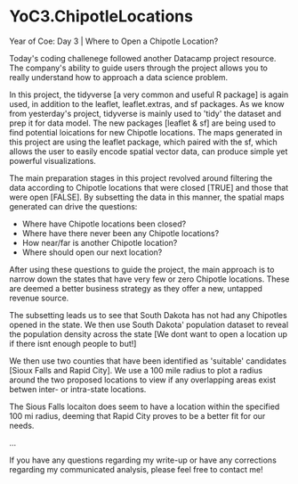 # YoC3.ChipotleLocations
Year of Coe: Day 3 | Where to Open a Chipotle Location?

Today's coding challenege followed another Datacamp project resource. The company's ability to guide users through the project allows you to really understand how to approach a data science problem.

In this project, the tidyverse [a very common and useful R package] is again used, in addition to the leaflet, leaflet.extras, and sf packages. As we know from yesterday's project, tidyverse is mainly used to 'tidy' the dataset and prep it for data model. The new packages [leaflet & sf] are being used to find potential loications for new Chipotle locations. The maps generated in this project are using the leaflet package, which paired with the sf, which allows the user to easily encode spatial vector data, can produce simple yet powerful visualizations.

The main preparation stages in this project revolved around filtering the data according to Chipotle locations that were closed [TRUE] and those that were open [FALSE]. By subsetting the data in this manner, the spatial maps generated can drive the questions:

- Where have Chipotle locations been closed?
- Where have there never been any Chipotle locations?
- How near/far is another Chipotle location?
- Where should open our next location?

After using these questions to guide the project, the main approach is to narrow down the states that have very few or zero Chipotle locations. These are deemed a better business strategy as they offer a new, untapped revenue source.

The subsetting leads us to see that South Dakota has not had any Chipotles opened in the state. We then use South Dakota' population dataset to reveal the population density across the state [We dont want to open a location up if there isnt enough people to but!]

We then use two counties that have been identified as 'suitable' candidates [Sioux Falls and Rapid City]. We use a 100 mile radius to plot a radius around the two proposed locations to view if any overlapping areas exist betwen inter- or intra-state locations.

The Sious Falls locaiton does seem to have a location within the specified 100 mi radius, deeming that Rapid City proves to be a better fit for our needs.

...

If you have any questions regarding my write-up or have any corrections regarding my communicated analysis, please feel free to contact me!
